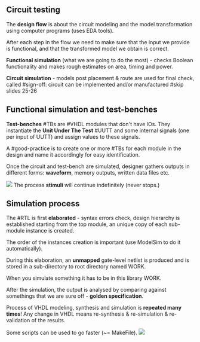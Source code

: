 ## Circuit testing
The **design flow** is about the circuit modeling and the model transformation using computer programs (uses EDA tools).

After each step in the flow we need to make sure that the input we provide is functional, and that the transformed model we obtain is correct.

**Functional simulation** (what we are going to do the most) - checks Boolean functionality and makes rough estimates on area, timing and power.

**Circuit simulation** - models post placement & route are used for final check, called #sign-off: circuit can be implemented and/or manufactured
#skip slides 25-26
## Functional simulation and test-benches
**Test-benches** #TBs are #VHDL modules that don't have IOs. They instantiate the **Unit Under The Test** #UUTT and some internal signals (one per input of UUTT) and assign values to these signals.

A #good-practice is to create one or more #TBs for each module in the design and name it accordingly for easy identification.

Once the circuit and test-bench are simulated, designer gathers outputs in different forms: **waveform**, memory outputs, written data files etc.

![](Pasted%20image%2020231025094240.png)
The process **stimuli** will continue indefinitely (never stops.)
## Simulation process
The #RTL is first **elaborated** - syntax errors check, design hierarchy is established starting from the top module, an unique copy of each sub-module instance is created.

The order of the instances creation is important (use ModelSim to do it automatically).

During this elaboration, an **unmapped** gate-level netlist is produced and is stored in a sub-directory to root directory named WORK.

When you simulate something it has to be in this library WORK.

After the simulation, the output is analysed by comparing against somethings that we are sure off - **golden specification**.

Process of VHDL modeling, synthesis and simulation is **repeated many times**! Any change in VHDL means re-synthesis & re-simulation & re-validation of the results. 

Some scripts can be used to go faster (~= MakeFile).
![](Pasted%20image%2020231025131532.png)
